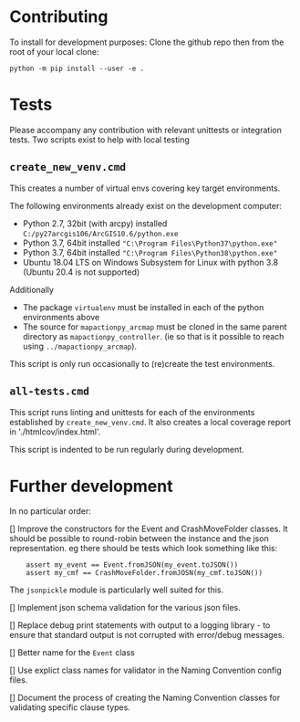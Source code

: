 Contributing
============
To install for development purposes:
Clone the github repo then from the root of your local clone:
```
python -m pip install --user -e .
```

Tests
=====
Please accompany any contribution with relevant unittests or integration tests. Two scripts exist to help with local testing

`create_new_venv.cmd`
--------
This creates a number of virtual envs covering key target environments. 

The following environments already exist on the development computer:
* Python 2.7, 32bit (with arcpy) installed `C:/py27arcgis106/ArcGIS10.6/python.exe`
* Python 3.7, 64bit installed `"C:\Program Files\Python37\python.exe"`
* Python 3.7, 64bit installed `"C:\Program Files\Python38\python.exe"`
* Ubuntu 18.04 LTS on Windows Subsystem for Linux with python 3.8 (Ubuntu 20.4 is not supported)

Additionally
* The package `virtualenv` must be installed in each of the python environments above
* The source for `mapactionpy_arcmap` must be cloned in the same parent directory as `mapactionpy_controller`. (ie so that is it possible to reach using `../mapactionpy_arcmap`).

This script is only run occasionally to (re)create the test environments.

`all-tests.cmd`
--------
This script runs linting and unittests for each of the environments established by `create_new_venv.cmd`. It also creates a local coverage report in './htmlcov/index.html'.

This script is indented to be run regularly during development.


Further development
===================
In no particular order:

 [] Improve the constructors for the Event and CrashMoveFolder classes. It should be possible to round-robin between the instance and the json representation. eg there should be tests which look something like this:
```
    assert my_event == Event.fromJSON(my_event.toJSON())
    assert my_cmf == CrashMoveFolder.fromJOSN(my_cmf.toJSON())
```
The `jsonpickle` module is particularly well suited for this.

 [] Implement json schema validation for the various json files.

 [] Replace debug print statements with output to a logging library - to ensure that standard output is not corrupted with error/debug messages.

 [] Better name for the `Event` class

 [] Use explict class names for validator in the Naming Convention config files.

 [] Document the process of creating the Naming Convention classes for validating specific clause types.
